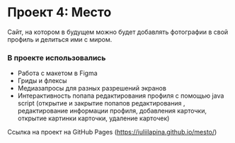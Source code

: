# Проект 4: Место

Сайт, на котором в будущем можно будет добавлять фотографии в свой профиль и делиться ими с миром.

### В проекте использовались 
* Работа с макетом в Figma 
* Гриды и флексы
* Медиазапросы для разных разрешений экранов
* Интерактивность попапа редактирования профиля с помощью java script (открытие и закрытие попапов редактирования , редактирование информации профиля, добавления карточки, открытие картинки карточки, удаление карточек)

Ссылка на проект на GitHub Pages (https://iuliilapina.github.io/mesto/)
